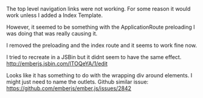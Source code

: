 The top level navigation links were not working.  For some reason it would work unless I added a Index Template. 

However, it seemed to be something with the ApplicationRoute preloading I was doing that was really causing it.

I removed the preloading and the index route and it seems to work fine now.

I tried to recreate in a JSBin but it didnt seem to have the same effect. http://emberjs.jsbin.com/ITOQeYA/1/edit



Looks like it has something to do with the wrapping div around elements.  I might just need to name the outlets.
Github similar issue: https://github.com/emberjs/ember.js/issues/2842

